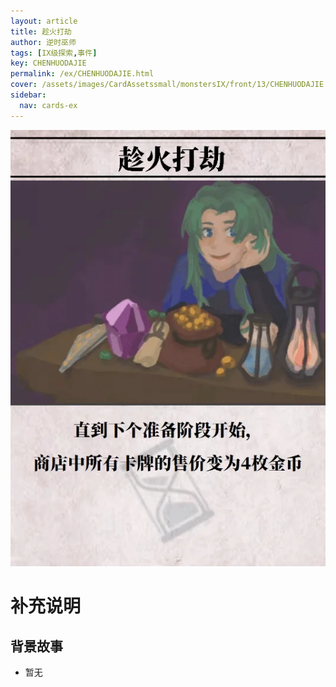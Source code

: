 ```yaml
---
layout: article
title: 趁火打劫
author: 逆时巫师
tags: [IX级探索,事件]
key: CHENHUODAJIE
permalink: /ex/CHENHUODAJIE.html
cover: /assets/images/CardAssetssmall/monstersIX/front/13/CHENHUODAJIE.webp
sidebar:
  nav: cards-ex
---
```

![](/assets/images/CardAssets/monstersIX/front/13/CHENHUODAJIE.webp)

# 补充说明



## 背景故事
* 暂无
